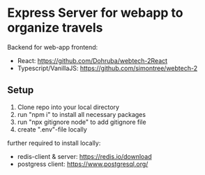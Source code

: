# Express Server for webapp to organize travels

Backend for web-app frontend:

- React: https://github.com/Dohruba/webtech-2React
- Typescript/VanillaJS: https://github.com/simontree/webtech-2

## Setup

1. Clone repo into your local directory
2. run "npm i" to install all necessary packages
3. run "npx gitignore node" to add gitignore file
4. create ".env"-file locally

further required to install locally:

- redis-client & server: https://redis.io/download 
- postgress client: https://www.postgresql.org/ 